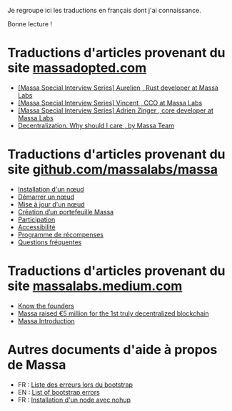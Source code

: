 Je regroupe ici les traductions en français dont j'ai connaissance.

Bonne lecture !

# Traductions d'articles provenant du site [massadopted.com](https://massadopted.com/)

+ [[Massa Special Interview Series] Aurelien , Rust developer at Massa Labs](https://medium.com/@bouqsi/massa-special-interview-series-aur%C3%A9lien-d%C3%A9veloppeur-rust-chez-massa-labs-257424f2a6f8)
+ [[Massa Special Interview Series] Vincent , CCO at Massa Labs](https://medium.com/@bouqsi/s%C3%A9rie-sp%C3%A9ciale-dinterviews-massa-vincent-cco-%C3%A0-massa-labs-fcdf1eb216c)
+ [[Massa Special Interview Series] Adrien Zinger , core developer at Massa Labs](https://medium.com/@dockyr/s%C3%A9ries-dinterview-sp%C3%A9ciales-massa-adrien-zinger-core-d%C3%A9veloppeur-chez-massa-labs-719842dfb284)
+ [Decentralization. Why should I care , by Massa Team](massadopted/Decentralisation.md)

# Traductions d'articles provenant du site [github.com/massalabs/massa](https://github.com/massalabs/massa)

+ [Installation d'un nœud](githubMassaLabs/Installing_a_node.md)
+ [Démarrer un nœud](githubMassaLabs/Running_a_node.md)
+ [Mise à jour d'un nœud](githubMassaLabs/Update.md)
+ [Création d’un portefeuille Massa](githubMassaLabs/Creating_a_massa_wallet.md)
+ [Participation](githubMassaLabs/Staking.md)
+ [Accessibilité](githubMassaLabs/Routability.md)
+ [Programme de récompenses](githubMassaLabs/rewards.md)
+ [Questions fréquentes](githubMassaLabs/FAQ.md)

# Traductions d'articles provenant du site [massalabs.medium.com](https://massalabs.medium.com/)

+ [Know the founders](https://medium.com/@dockyr/massa-rencontrez-les-fondateurs-bfb1d78c013e)
+ [Massa raised €5 million for the 1st truly decentralized blockchain](https://medium.com/@dockyr/massa-l%C3%A8ve-5-millions-deuros-pour-son-projet-de-1%C3%A8re-blockchain-v%C3%A9ritablement-d%C3%A9centralis%C3%A9e-f2a955b7f4c6)
+ [Massa Introduction](https://medium.com/@dockyr/pr%C3%A9s%C3%A9sentation-du-projet-de-blockchain-massa-e1564495d548)

# Autres documents d'aide à propos de Massa

+ FR : [Liste des erreurs lors du bootstrap](https://github.com/JeromeSi/TraductionsFrMassaDoc/blob/main/myDocs/bootstrapErrorsAndExplanations-fr.md#liste-des-erreurs-lors-du-bootstrap)
+ EN : [List of bootstrap errors](https://github.com/JeromeSi/TraductionsFrMassaDoc/blob/main/myDocs/bootstrapErrorsAndExplanations.md#list-of-bootstrap-errors)
+ FR : [Installation d'un node avec nohup](https://github.com/JeromeSi/TraductionsFrMassaDoc/blob/main/myDocs/installBinaries-fr.md#installation-dun-node-avec-nohup)

